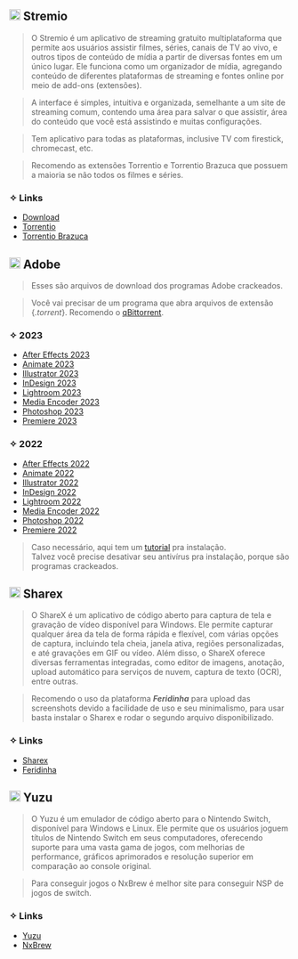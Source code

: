 ## <img src="https://f.feridinha.com/aMtD4.png" alt="empty" width= 20> Stremio
> O Stremio é um aplicativo de streaming gratuito multiplataforma que permite aos usuários assistir filmes, séries, canais de TV ao vivo, e outros tipos de conteúdo de mídia a partir de diversas fontes em um único lugar. Ele funciona como um organizador de mídia, agregando conteúdo de diferentes plataformas de streaming e fontes online por meio de add-ons (extensões).

> A interface é simples, intuitiva e organizada, semelhante a um site de streaming comum, contendo uma área para salvar o que assistir, área do conteúdo que você está assistindo e muitas configurações.

> Tem aplicativo para todas as plataformas, inclusive TV com firestick, chromecast, etc.

> Recomendo as extensões Torrentio e Torrentio Brazuca que possuem a maioria se não todos os filmes e séries.

### ✧ Links

- [Download](https://www.stremio.com/downloads)
- [Torrentio](https://torrentio.strem.fun/configure)
- [Torrentio Brazuca](https://torrentio.strem.fun/brazuca/configure)


## <img src="https://i.imgur.com/snigJlA.png" alt="empty" width= 20> Adobe
> Esses são arquivos de download dos programas Adobe crackeados.

> Você vai precisar de um programa que abra arquivos de extensão {_.torrent_}. Recomendo o [qBittorrent](https://www.qbittorrent.org/download.php).
### ✧ 2023
- [After Effects 2023](https://drive.google.com/file/d/1rjae5waEyP0H1xlcCA5EzPG53-1W88d-/view?usp=share_link)
- [Animate 2023](https://drive.google.com/file/d/1mCvrJFlCs_AVM3JJajifyXbdtf8U1twE/view?usp=share_link)
- [Illustrator 2023](https://drive.google.com/file/d/1EKwYKd3BYphxtYA2XGxBJx3_aiwSqyNz/view?usp=share_link)
- [InDesign 2023](https://drive.google.com/file/d/1oQt9Z9sDyNZSlKypGOsBhDuf7zTnX2hZ/view?usp=share_link)
- [Lightroom 2023](https://drive.google.com/file/d/1exT84Dr5eycSI_xo1jzp6OaZqc6g1zXE/view?usp=share_link)
- [Media Encoder 2023](https://drive.google.com/file/d/1b2kA3owXljoNfDpeL4ctIrhRycnvF38D/view?usp=share_link)
- [Photoshop 2023](https://drive.google.com/file/d/1Fcoh2Nx2RIzCX2SAqzIxd9JiqjDVgMs6/view?usp=share_link)
- [Premiere 2023](https://drive.google.com/file/d/14FcNvVXyQZlqiPXdmhQxHbqX8UQ-7O_l/view?usp=share_link)
### ✧ 2022
- [After Effects 2022](https://drive.google.com/file/d/1Z0bys3_ZMisMtF6vMZRjiRiCMbHE2bQl/view?usp=sharing)
- [Animate 2022](https://drive.google.com/file/d/1s8LihiDZXP7uHzjses1wivze265b1F6q/view?usp=sharing)
- [Illustrator 2022](https://drive.google.com/file/d/1BiB0hHP8RSNdnQMuWnyb5C4MaBq2nhma/view?usp=sharing)
- [InDesign 2022](https://drive.google.com/file/d/1Pk5K2-m8iNLIm1NkuhzQWxoy1Iwo6Hl8/view?usp=sharing)
- [Lightroom 2022](https://drive.google.com/file/d/1Pk5K2-m8iNLIm1NkuhzQWxoy1Iwo6Hl8/view?usp=sharing)
- [Media Encoder 2022](https://drive.google.com/file/d/1nbV77V-WJ-04wsNMiiQHXO5q48e7IkWH/view?usp=sharing)
- [Photoshop 2022](https://drive.google.com/file/d/1Tcwo1C5xLqaA81-nh_RvTsP1pHyLov4R/view?usp=sharing)
- [Premiere 2022](https://drive.google.com/file/d/1rLhj39iuyfhSlrGSoskj1WQYabKxqLNj/view?usp=sharing)

> Caso necessário, aqui tem um [tutorial](https://i.imgur.com/SBTM5BL.png) pra instalação.  
> Talvez você precise desativar seu antivírus pra instalação, porque são programas crackeados.

## <img src="https://f.feridinha.com/STjyM.png" alt="empty" width= 20> Sharex

> O ShareX é um aplicativo de código aberto para captura de tela e gravação de vídeo disponível para Windows. Ele permite capturar qualquer área da tela de forma rápida e flexível, com várias opções de captura, incluindo tela cheia, janela ativa, regiões personalizadas, e até gravações em GIF ou vídeo. Além disso, o ShareX oferece diversas ferramentas integradas, como editor de imagens, anotação, upload automático para serviços de nuvem, captura de texto (OCR), entre outras.

> Recomendo o uso da plataforma ***Feridinha*** para upload das screenshots devido a facilidade de uso e seu minimalismo, para usar basta instalar o Sharex e rodar o segundo arquivo disponibilizado.

### ✧ Links

- [Sharex](https://getsharex.com/downloads)
- [Feridinha](https://f.feridinha.com/sharex.sxcu) 

## <img src="https://f.feridinha.com/PsUuk.png" alt="empty" width= 20> Yuzu

> O Yuzu é um emulador de código aberto para o Nintendo Switch, disponível para Windows e Linux. Ele permite que os usuários joguem títulos de Nintendo Switch em seus computadores, oferecendo suporte para uma vasta gama de jogos, com melhorias de performance, gráficos aprimorados e resolução superior em comparação ao console original. 

> Para conseguir jogos o NxBrew é melhor site para conseguir NSP de jogos de switch.

### ✧ Links

- [Yuzu](https://buzzheavier.com/f/GQQkONcyoAA=)
- [NxBrew](https://nxbrew.net/)
